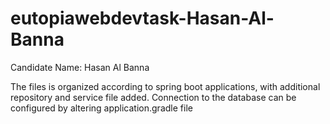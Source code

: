 # eutopiawebdevtask-Hasan-Al-Banna

Candidate Name: Hasan Al Banna

The files is organized according to spring boot applications, with additional repository and service file added. Connection to the database can be configured by altering application.gradle file
